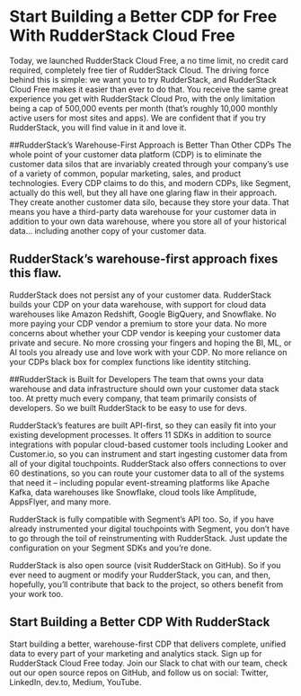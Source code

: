 # Start Building a Better CDP for Free With RudderStack Cloud Free

Today, we launched RudderStack Cloud Free, a no time limit, no credit card required, completely free tier of RudderStack Cloud. The driving force behind this is simple: we want you to try RudderStack, and RudderStack Cloud Free makes it easier than ever to do that. You receive the same great experience you get with RudderStack Cloud Pro, with the only limitation being a cap of 500,000 events per month (that’s roughly 10,000 monthly active users for most sites and apps). We are confident that if you try RudderStack, you will find value in it and love it.

##RudderStack’s Warehouse-First Approach is Better Than Other CDPs
The whole point of your customer data platform (CDP) is to eliminate the customer data silos that are invariably created through your company’s use of a variety of common, popular marketing, sales, and product technologies. Every CDP claims to do this, and modern CDPs, like Segment, actually do this well, but they all have one glaring flaw in their approach. They create another customer data silo, because they store your data. That means you have a third-party data warehouse for your customer data in addition to your own data warehouse, where you store all of your historical data… including another copy of your customer data.

## RudderStack’s warehouse-first approach fixes this flaw. 
RudderStack does not persist any of your customer data. RudderStack builds your CDP on your data warehouse, with support for cloud data warehouses like Amazon Redshift, Google BigQuery, and Snowflake. No more paying your CDP vendor a premium to store your data. No more concerns about whether your CDP vendor is keeping your customer data private and secure. No more crossing your fingers and hoping the BI, ML, or AI tools you already use and love work with your CDP. No more reliance on your CDPs black box for complex functions like identity stitching.

##RudderStack is Built for Developers
The team that owns your data warehouse and data infrastructure should own your customer data stack too. At pretty much every company, that team primarily consists of developers. So we built RudderStack to be easy to use for devs.

RudderStack’s features are built API-first, so they can easily fit into your existing development processes. It offers 11 SDKs in addition to source integrations with popular cloud-based customer tools including Looker and Customer.io, so you can instrument and start ingesting customer data from all of your digital touchpoints. RudderStack also offers connections to over 60 destinations, so you can route your customer data to all of the systems that need it  – including popular event-streaming platforms like Apache Kafka, data warehouses like Snowflake, cloud tools like Amplitude, AppsFlyer, and many more.

RudderStack is fully compatible with Segment’s API too. So, if you have already instrumented your digital touchpoints with Segment, you don’t have to go through the toil of reinstrumenting with RudderStack. Just update the configuration on your Segment SDKs and you’re done.

RudderStack is also open source (visit RudderStack on GitHub). So if you ever need to augment or modify your RudderStack, you can, and then, hopefully, you’ll contribute that back to the project, so others benefit from your work too.

## Start Building a Better CDP With RudderStack
Start building a better, warehouse-first CDP that delivers complete, unified data to every part of your marketing and analytics stack. Sign up for RudderStack Cloud Free today.
Join our Slack to chat with our team, check out our open source repos on GitHub, and follow us on social: Twitter, LinkedIn, dev.to, Medium, YouTube.
